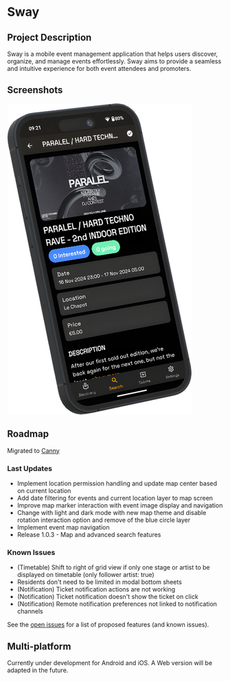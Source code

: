 # Sway

## Project Description

Sway is a mobile event management application that helps users discover,
organize, and manage events effortlessly. Sway aims to provide a seamless and
intuitive experience for both event attendees and promoters.

## Screenshots

![Event Details screenshot of Paralel 2nd edition](assets/images/screenshots/event.png)

## Roadmap

Migrated to [Canny](https://swayapp.canny.io/)

### Last Updates

- Implement location permission handling and update map center based on current location
- Add date filtering for events and current location layer to map screen
- Improve map marker interaction with event image display and navigation
- Change with light and dark mode with new map theme and disable rotation interaction option and remove of the blue circle layer
- Implement event map navigation
- Release 1.0.3 - Map and advanced search features

### Known Issues

- (Timetable) Shift to right of grid view if only one stage or artist to be displayed on timetable (only follower artist: true)
- Residents don't need to be limited in modal bottom sheets
- (Notification) Ticket notification actions are not working
- (Notification) Ticket notification doesn't show the ticket on click
- (Notification) Remote notification preferences not linked to notification
  channels

See the [open issues](https://github.com/SwayLtd/Sway-App/issues) for a list of
proposed features (and known issues).

## Multi-platform

Currently under development for Android and iOS. A Web version will be adapted
in the future.
